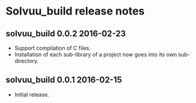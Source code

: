 # Solvuu_build release notes

## solvuu_build 0.0.2 2016-02-23
* Support compilation of C files.
* Installation of each sub-library of a project now goes into its own
  sub-directory.

## solvuu_build 0.0.1 2016-02-15
* Initial release.
